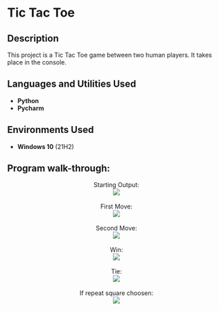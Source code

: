 <h1>Tic Tac Toe</h1>

<h2>Description</h2>
This project is a Tic Tac Toe game between two human players. It takes place in the console. 
<br />


<h2>Languages and Utilities Used</h2>

- <b>Python</b> 
- <b>Pycharm</b>

<h2>Environments Used </h2>

- <b>Windows 10</b> (21H2)

<h2>Program walk-through:</h2>

<p align="center">
Starting Output: <br/>
<img src="https://user-images.githubusercontent.com/123213606/213895772-60a7a1f6-a373-4a34-ba37-db2d9b9cc4b1.png"/>
<br />
<br />
First Move:  <br/>
<img src="https://user-images.githubusercontent.com/123213606/213895901-9977035e-d625-4a9e-ab07-0cc3e1fb113f.png"/>
<br />
<br />
Second Move: <br/>
<img src="https://user-images.githubusercontent.com/123213606/213895919-eeaf68da-94a0-4a6b-9f61-65a01cd75e3b.png"/>
<br />
<br />
Win:  <br/>
<img src="https://user-images.githubusercontent.com/123213606/213895945-74ed4d05-d46b-4b62-9a61-d2ef85203593.png"/>
<br />
<br />
Tie:  <br/>
<img src="https://user-images.githubusercontent.com/123213606/213896077-f82027b5-a30b-4b13-9fb3-029ae7f49920.png"/>
<br />
<br />
If repeat square choosen:  <br/>
<img src="https://user-images.githubusercontent.com/123213606/213896054-f69be115-848c-4ed7-a195-b0da486bd5a7.png"/>
<br />
<br />

<!--
 ```diff
- text in red
+ text in green
! text in orange
# text in gray
@@ text in purple (and bold)@@
```
--!>
